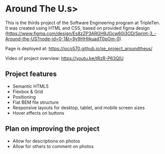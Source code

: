 # Around The U.s>

This is the thirds project of the Software Engineering program at TripleTen. It was created using HTML and CSS, based on provided figma design (https://www.figma.com/design/Es8zZP3ARGH9JGcw60i3OD/Sprint-3_-Around-the-US?node-id=0-1&t=9y9HHlikuadT0pOm-0).

Page is deployed at: https://joco570.github.io/se_project_aroundtheus/

Video of project overview: https://youtu.be/tRzR-P63QIU

## Project features

- Semantic HTML5
- Flexbox & Grid
- Positioning
- Flat BEM file structure
- Responsive layouts for desktop, tablet, and mobile screen sizes
- Hover effects on buttons

## Plan on improving the project

- Allow for descriptions on photos
- Allow for others to comment on photos

